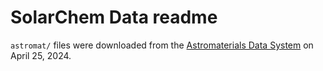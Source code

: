 # SolarChem Data readme

`astromat/` files were downloaded from the [Astromaterials Data System](https://www.astromat.org/) on April 25, 2024.